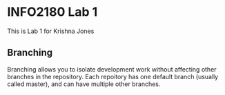 # INFO2180 Lab 1

This is Lab 1 for Krishna Jones

## Branching

Branching allows you to isolate development work without affecting other branches in the repository. Each repoitory has one default branch (usually called master), and can have multiple other branches.
